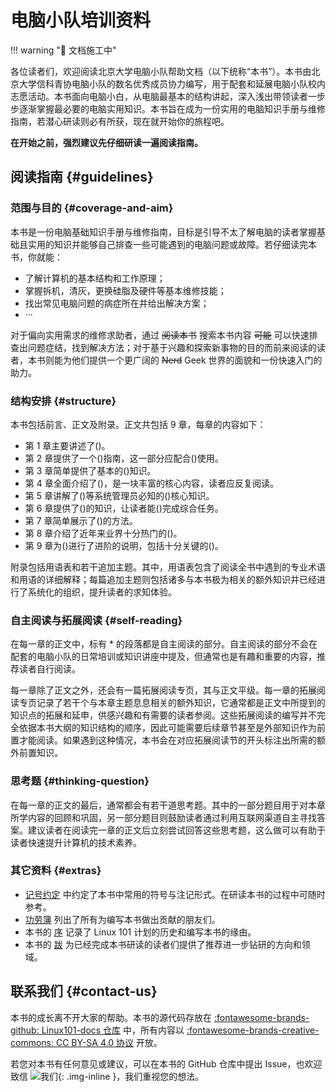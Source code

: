# 电脑小队培训资料

!!! warning ":construction: 文档施工中"

各位读者们，欢迎阅读北京大学电脑小队帮助文档（以下统称“本书”）。本书由北京大学信科青协电脑小队的数名优秀成员协力编写，用于配套和延展电脑小队校内志愿活动。本书面向电脑小白，从电脑最基本的结构讲起，深入浅出带领读者一步步逐渐掌握最必要的电脑实用知识。本书旨在成为一份实用的电脑知识手册与维修指南，若潜心研读则必有所获，现在就开始你的旅程吧。

**在开始之前，强烈建议先仔细研读一遍阅读指南。**

## 阅读指南 {#guidelines}

### 范围与目的 {#coverage-and-aim}

本书是一份电脑基础知识手册与维修指南，目标是引导不太了解电脑的读者掌握基础且实用的知识并能够自己排查一些可能遇到的电脑问题或故障。若仔细读完本书，你就能：

- 了解计算机的基本结构和工作原理；
- 掌握拆机，清灰，更换硅脂及硬件等基本维修技能；
- 找出常见电脑问题的病症所在并给出解决方案；
- ···

对于偏向实用需求的维修求助者，通过 ~~阅读本书~~ 搜索本书内容 ~~可能~~ 可以快速排查出问题症结，找到解决方法；对于基于兴趣和探索新事物的目的而前来阅读的读者，本书则能为他们提供一个更广阔的 ~~Nerd~~ Geek 世界的面貌和一份快速入门的助力。

### 结构安排 {#structure}

本书包括前言、正文及附录。正文共包括 9 章，每章的内容如下：

- 第 1 章主要讲述了()。
- 第 2 章提供了一个()指南，这一部分应配合()使用。
- 第 3 章简单提供了基本的()知识。
- 第 4 章全面介绍了()，是一块丰富的核心内容，读者应反复阅读。
- 第 5 章讲解了()等系统管理员必知的()核心知识。
- 第 6 章提供了()的知识，让读者能()完成综合任务。
- 第 7 章简单展示了()的方法。
- 第 8 章介绍了近年来业界十分热门的()。
- 第 9 章为()进行了进阶的说明，包括十分关键的()。

附录包括用语表和若干追加主题。其中，用语表包含了阅读全书中遇到的专业术语和用语的详细解释；每篇追加主题则包括诸多与本书极为相关的额外知识并已经进行了系统化的组织，提升读者的求知体验。

### 自主阅读与拓展阅读 {#self-reading}

在每一章的正文中，标有 \* 的段落都是自主阅读的部分。自主阅读的部分不会在配套的电脑小队的日常培训或知识讲座中提及，但通常也是有趣和重要的内容，推荐读者自行阅读。

每一章除了正文之外，还会有一篇拓展阅读专页，其与正文平级。每一章的拓展阅读专页记录了若干个与本章主题息息相关的额外知识，它通常都是正文中所提到的知识点的拓展和延申，供感兴趣和有需要的读者参阅。这些拓展阅读的编写并不完全依据本书大纲的知识结构的顺序，因此可能需要后续章节甚至是外部知识作为前置才能阅读。如果遇到这种情况，本书会在对应拓展阅读节的开头标注出所需的额外前置知识。

### 思考题 {#thinking-question}

在每一章的正文的最后，通常都会有若干道思考题。其中的一部分题目用于对本章所学内容的回顾和巩固，另一部分题目则鼓励读者通过利用互联网渠道自主寻找答案。建议读者在阅读完一章的正文后立刻尝试回答这些思考题，这么做可以有助于读者快速提升计算机的技术素养。

### 其它资料 {#extras}

- [记号约定](./notations.md) 中约定了本书中常用的符号与注记形式。在研读本书的过程中可随时参考。
- [功劳簿](./credits.md) 列出了所有为编写本书做出贡献的朋友们。
- 本书的 [序](./preface.md) 记录了 Linux 101 计划的历史和编写本书的缘由。
- 本书的 [跋](./postface.md) 为已经完成本书研读的读者们提供了推荐进一步钻研的方向和领域。

## 联系我们 {#contact-us}

本书的成长离不开大家的帮助。本书的源代码存放在 [:fontawesome-brands-github: Linux101-docs 仓库](https://github.com/LightYourJourney/pc-squad-docs) 中，所有内容以 [:fontawesome-brands-creative-commons: CC BY-SA 4.0 协议](https://creativecommons.org/licenses/by-sa/4.0/) 开放。

若您对本书有任何意见或建议，可以在本书的 GitHub 仓库中提出 Issue，也欢迎致信 ![我们](){: .img-inline }，我们重视您的想法。
